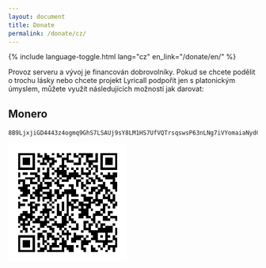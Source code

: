 ```yaml
---
layout: document
title: Donate
permalink: /donate/cz/
---
```


{% include language-toggle.html lang="cz" en_link="/donate/en/" %}

Provoz serveru a vývoj je financován dobrovolníky. Pokud se chcete podělit o trochu
lásky nebo chcete projekt Lyricall podpořit jen s platonickým úmyslem, můžete využít
následujících možností jak darovat:

## Monero

```
8B9LjxjiGD4443z4ogmq9GhS7LSAUj9sY8LM1HS7UfVQTrsqswsP63nLNg7iVYomaiaNydCzCKczdEyEsL2sfp89RDFaCpn
```

![Monero](/assets/images/monero-qr-code.png)

